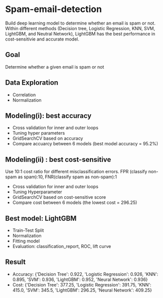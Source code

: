 # Spam-email-detection
Build deep learning model to determine whether an email is spam or not. Within different methods (Decision tree, Logistic Regression, KNN, SVM, LightGBM, and Neutral Network), LightGBM has the best performance in cost-sensitivie and accurate model.

## Goal
Determine whether a given email is spam or not

## Data Exploration
- Correlation
- Normalization

## Modeling(i): best accuracy
- Cross validation for inner and outer loops
- Tuning hyper parameters
- GridSearchCV based on accuracy
- Compare accuarcy between 6 models (best model accuracy = 95.2%)

## Modeling(ii) : best cost-sensitive
Use 10:1 cost ratio for different misclassification errors. FPR (classify non-spam as spam):10, FNR(classify spam as non-spam):1
- Cross validation for inner and outer loops
- Tuning Hyperparameter
- GridSearchCV based on cost-sensitive score
- Compare cost between 6 models (the lowest cost = 296.25)

## Best model: LightGBM
- Train-Test Split
- Normalization
- Fitting model
- Evaluation: classification_report, ROC, lift curve

## Result
- Accuracy: {'Decision Tree': 0.922, 'Logistic Regression': 0.926, 'KNN': 0.895, 'SVM': 0.936, 'LightGBM': 0.952, 'Neural Network': 0.936}
- Cost: {'Decision Tree': 377.25, 'Logistic Regression': 391.75, 'KNN': 415.0, 'SVM': 345.5, 'LightGBM': 296.25, 'Neural Network': 409.25}
